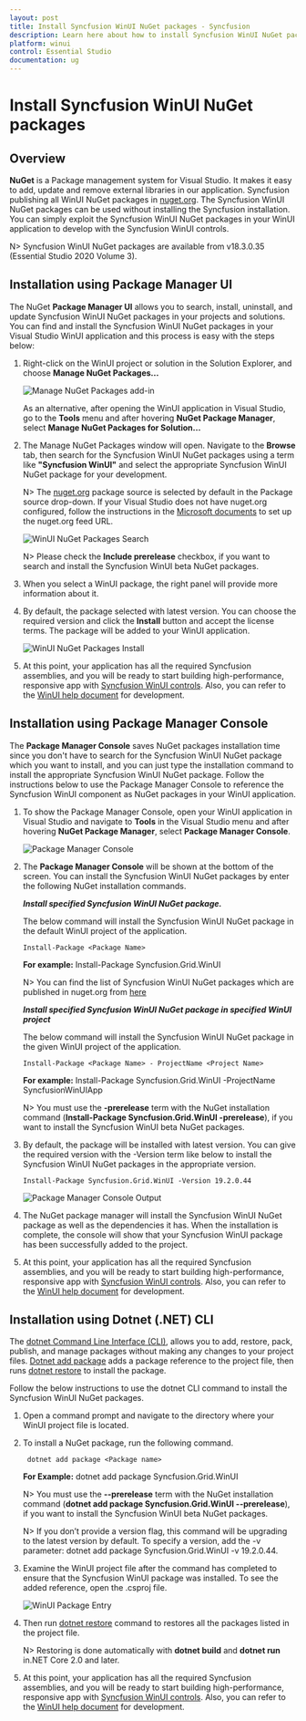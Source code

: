 ```yaml
---
layout: post
title: Install Syncfusion WinUI NuGet packages - Syncfusion
description: Learn here about how to install Syncfusion WinUI NuGet packages from Package manager and NuGet manager.
platform: winui
control: Essential Studio
documentation: ug
---
```


# Install Syncfusion WinUI NuGet packages

## Overview

**NuGet** is a Package management system for Visual Studio. It makes it easy to add, update and remove external libraries in our application. Syncfusion publishing all WinUI NuGet packages in [nuget.org](https://www.nuget.org/packages?q=syncfusion+winui). The Syncfusion WinUI NuGet packages can be used without installing the Syncfusion installation. You can simply exploit the Syncfusion WinUI NuGet packages in your WinUI application to develop with the Syncfusion WinUI controls.

N> Syncfusion WinUI NuGet packages are available from v18.3.0.35 (Essential Studio 2020 Volume 3).

## Installation using Package Manager UI

The NuGet **Package Manager UI** allows you to search, install, uninstall, and update Syncfusion WinUI NuGet packages in your projects and solutions. You can find and install the Syncfusion WinUI NuGet packages in your Visual Studio WinUI application and this process is easy with the steps below:

1. Right-click on the WinUI project or solution in the Solution Explorer, and choose **Manage NuGet Packages...**

    ![Manage NuGet Packages add-in](Install-NuGet/ManageNuGet.png)

    As an alternative, after opening the WinUI application in Visual Studio, go to the **Tools** menu and after hovering **NuGet Package Manager**, select **Manage NuGet Packages for Solution...**

2. The Manage NuGet Packages window will open. Navigate to the **Browse** tab, then search for the Syncfusion WinUI NuGet packages using a term like **"Syncfusion WinUI"** and select the appropriate Syncfusion WinUI NuGet package for your development.

    N> The [nuget.org](https://api.nuget.org/v3/index.json) package source is selected by default in the Package source drop-down. If your Visual Studio does not have nuget.org configured, follow the instructions in the [Microsoft documents](https://docs.microsoft.com/en-us/nuget/tools/package-manager-ui#package-sources) to set up the nuget.org feed URL.    

    ![WinUI NuGet Packages Search](Install-NuGet/NuGetsearch.png)

    N> Please check the **Include prerelease** checkbox, if you want to search and install the Syncfusion WinUI beta NuGet packages.

3. When you select a WinUI package, the right panel will provide more information about it.

4. By default, the package selected with latest version. You can choose the required version and click the **Install** button and accept the license terms. The package will be added to your WinUI application.

    ![WinUI NuGet Packages Install](Install-NuGet/Install.png)

5. At this point, your application has all the required Syncfusion assemblies, and you will be ready to start building high-performance, responsive app with [Syncfusion WinUI controls](https://www.syncfusion.com/winui-controls). Also, you can refer to the [WinUI help document](https://help.syncfusion.com/winui/overview) for development.

## Installation using Package Manager Console

The **Package Manager Console** saves NuGet packages installation time since you don't have to search for the Syncfusion WinUI NuGet package which you want to install, and you can just type the installation command to install the appropriate Syncfusion WinUI NuGet package. Follow the instructions below to use the Package Manager Console to reference the Syncfusion WinUI component as NuGet packages in your WinUI application.

1. To show the Package Manager Console, open your WinUI application in Visual Studio and navigate to **Tools** in the Visual Studio menu and after hovering **NuGet Package Manager**, select **Package Manager Console**.

    ![Package Manager Console ](Install-NuGet/console.png)

2. The **Package Manager Console** will be shown at the bottom of the screen. You can install the Syncfusion WinUI NuGet packages by enter the following NuGet installation commands.
 
    ***Install specified Syncfusion WinUI NuGet package.***

    The below command will install the Syncfusion WinUI NuGet package in the default WinUI project of the application.

    ```
    Install-Package <Package Name>
    ```

    **For example:** Install-Package Syncfusion.Grid.WinUI

    N> You can find the list of Syncfusion WinUI NuGet packages which are published in nuget.org from [here](https://www.nuget.org/packages?q=Tags%3A%22winui%22+syncfusion)

    ***Install specified Syncfusion WinUI NuGet package in specified WinUI project***

    The below command will install the Syncfusion WinUI NuGet package in the given WinUI project of the application.

    ``` 
    Install-Package <Package Name> - ProjectName <Project Name>
    ```

    **For example:** Install-Package Syncfusion.Grid.WinUI -ProjectName SyncfusionWinUIApp

    N> You must use the **-prerelease** term with the NuGet installation command (**Install-Package Syncfusion.Grid.WinUI -prerelease**), if you want to install the Syncfusion WinUI beta NuGet packages.

3. By default, the package will be installed with latest version. You can give the required version with the -Version term like below to install the Syncfusion WinUI NuGet packages in the appropriate version.

    ```
    Install-Package Syncfusion.Grid.WinUI -Version 19.2.0.44
    ```

    ![Package Manager Console Output ](Install-NuGet/ConsoleOutput.png)

4. The NuGet package manager will install the Syncfusion WinUI NuGet package as well as the dependencies it has. When the installation is complete, the console will show that your Syncfusion WinUI package has been successfully added to the project.

5. At this point, your application has all the required Syncfusion assemblies, and you will be ready to start building high-performance, responsive app with [Syncfusion WinUI controls](https://www.syncfusion.com/winui-controls). Also, you can refer to the [WinUI help document](https://help.syncfusion.com/winui/overview) for development.

## Installation using Dotnet (.NET) CLI

The [dotnet Command Line Interface (CLI)](https://docs.microsoft.com/en-us/nuget/consume-packages/install-use-packages-dotnet-cli), allows you to add, restore, pack, publish, and manage packages without making any changes to your project files. [Dotnet add package](https://docs.microsoft.com/en-us/dotnet/core/tools/dotnet-add-package?tabs=netcore2x) adds a package reference to the project file, then runs [dotnet restore](https://docs.microsoft.com/en-us/dotnet/core/tools/dotnet-restore?tabs=netcore2x) to install the package.

Follow the below instructions to use the dotnet CLI command to install the Syncfusion WinUI NuGet packages.

1. Open a command prompt and navigate to the directory where your WinUI project file is located.
2. To install a NuGet package, run the following command.

    ```
     dotnet add package <Package name>
   ```

    **For Example:**
    dotnet add package Syncfusion.Grid.WinUI

    N> You must use the **--prerelease** term with the NuGet installation command (**dotnet add package Syncfusion.Grid.WinUI --prerelease**), if you want to install the Syncfusion WinUI beta NuGet packages.

    N> If you don’t provide a version flag, this command will be upgrading to the latest version by default. To specify a version, add the -v parameter: dotnet add package Syncfusion.Grid.WinUI -v 19.2.0.44.

3. Examine the WinUI project file after the command has completed to ensure that the Syncfusion WinUI package was installed. To see the added reference, open the .csproj file.

    ![WinUI Package Entry ](Install-NuGet/packageentry.png)

4. Then run  [dotnet restore](https://docs.microsoft.com/en-us/dotnet/core/tools/dotnet-restore?tabs=netcore2x) command to restores all the packages listed in the project file. 

    N> Restoring is done automatically with **dotnet build** and **dotnet run** in.NET Core 2.0 and later.

5. At this point, your application has all the required Syncfusion assemblies, and you will be ready to start building high-performance, responsive app with [Syncfusion WinUI controls](https://www.syncfusion.com/winui-controls). Also, you can refer to the [WinUI help document](https://help.syncfusion.com/winui/overview) for development.